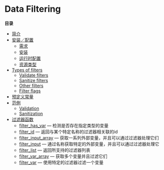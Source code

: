 Data Filtering
==============

**目录**

-   [简介](/intro/filter.html)
-   [安装／配置](/filter/setup.html)
    -   [需求](/filter/setup.html#需求)
    -   [安装](/filter/setup.html#安装)
    -   [运行时配置](/filter/setup.html#运行时配置)
    -   [资源类型](/filter/setup.html#资源类型)
-   [Types of filters](/filter/filters.html)
    -   [Validate filters](/filter/filters.html#Validate%20filters)
    -   [Sanitize filters](/filter/filters.html#Sanitize%20filters)
    -   [Other filters](/filter/filters.html#Other%20filters)
    -   [Filter flags](/filter/filters.html#Filter%20flags)
-   [预定义常量](/filter/constants.html)
-   [范例](/filter/examples.html)
    -   [Validation](/filter/examples.html#Validation)
    -   [Sanitization](/filter/examples.html#Sanitization)
-   [过滤器函数](/ref/filter.html)
    -   [filter\_has\_var](/ref/filter.html#filter_has_var) —
        检测是否存在指定类型的变量
    -   [filter\_id](/ref/filter.html#filter_id) —
        返回与某个特定名称的过滤器相关联的id
    -   [filter\_input\_array](/ref/filter.html#filter_input_array) —
        获取一系列外部变量，并且可以通过过滤器处理它们
    -   [filter\_input](/ref/filter.html#filter_input) —
        通过名称获取特定的外部变量，并且可以通过过滤器处理它
    -   [filter\_list](/ref/filter.html#filter_list) —
        返回所支持的过滤器列表
    -   [filter\_var\_array](/ref/filter.html#filter_var_array) —
        获取多个变量并且过滤它们
    -   [filter\_var](/ref/filter.html#filter_var) —
        使用特定的过滤器过滤一个变量
